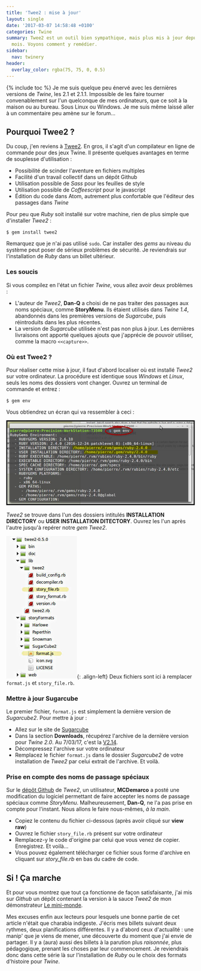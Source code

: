 ```yaml
---
title: 'Twee2 : mise à jour'
layout: single
date: '2017-03-07 14:58:48 +0100'
categories: Twine
summary: Twee2 est un outil bien sympathique, mais plus mis à jour depuis quelques
  mois. Voyons comment y remédier.
sidebar:
  nav: twinery
header:
  overlay_color: rgba(75, 75, 0, 0.5)
---
```


{% include toc %}
Je me suis quelque peu énervé avec les dernières versions de *Twine*, les 2.1 et 2.1.1. Impossible de les faire tourner convenablement sur l'un quelconque de mes ordinateurs, que ce soit à la maison ou au bureau. Sous Linux ou Windows. Je me suis même laissé aller à un commentaire peu amène sur le forum...

## Pourquoi Twee2 ?
Du coup, j'en reviens à [Twee2](https://dan-q.github.io/twee2/). En gros, il s'agit d'un compilateur en ligne de commande pour des jeux Twine. Il présente quelques avantages en terme de souplesse d'utilisation :

* Possibilité de scinder l'aventure en fichiers multiples
* Facilité d'un travail collectif dans un dépôt Github
* Utilisation possible de *Sass* pour les feuilles de style
* Utilisation possible de *Coffeescript* pour le javascript
* Édition du code dans Atom, autrement plus confortable que l'éditeur des passages dans *Twine*

Pour peu que *Ruby* soit installé sur votre machine, rien de plus simple que d'installer *Twee2* :
~~~~~
$ gem install twee2
~~~~~
Remarquez que je n'ai pas utilisé `sudo`. Car installer des *gems* au niveau du système peut poser de sérieux problèmes de sécurité. Je reviendrais sur l'installation de *Ruby* dans un billet ultérieur.

### Les soucis

Si vous compilez en l'état un fichier *Twine*, vous allez avoir deux problèmes :

* L'auteur de *Twee2*, **Dan-Q** a choisi de ne pas traiter des passages aux noms spéciaux, comme **StoryMenu**. Ils étaient utilisés dans *Twine 1.4*, abandonnés dans les premières versions de *Sugarcube*, puis réintroduits dans les plus récentes.
* La version de *Sugarcube* utilisée n'est pas non plus à jour. Les dernières livraisons ont apporté quelques ajouts que j'apprécie de pouvoir utiliser, comme la macro `<<capture>>`.

### Où est Twee2 ?

Pour réaliser cette mise à jour, il faut d'abord localiser où est installé *Twee2* sur votre ordinateur. La procédure est identique sous *Windows* et *Linux*, seuls les noms des dossiers vont changer. Ouvrez un terminal de commande et entrez :
~~~
$ gem env
~~~
Vous obtiendrez un écran qui va ressembler à ceci :


![Gem : où est installé Twee2 ?](/assets/images/twee2.jpg)

*Twee2* se trouve dans l'un des dossiers intitulés **INSTALLATION DIRECTORY** ou **USER INSTALLATION DITECTORY**. Ouvrez les l'un après l'autre jusqu'à repérer notre *gem Twee2*.

![Twee2 : mon dossier d'installation](/assets/images/twee2a.jpg){: .align-left}
Deux fichiers sont ici à remplacer `format.js` et `story_file.rb`.

### Mettre à jour Sugarcube
Le premier fichier, `format.js` est simplement la dernière version de *Sugarcube2*. Pour mettre à jour :

* Allez sur le site de [Sugarcube](http://www.motoslave.net/sugarcube/2/)
* Dans la section **Downloads**, récupérez l'archive de la dernière version pour *Twine 2.0*. Au 7/03/17, c'est la [V2.14](http://www.motoslave.net/sugarcube/download.php/2/sugarcube-2.14.0-for-twine-2.0-local.zip).
* Décompressez l'archive sur votre ordinateur
* Remplacez le fichier `format.js` dans le dossier *Sugarcube2* de votre installation de *Twee2* par celui extrait de l'archive. Et voilà.

### Prise en compte des noms de passage spéciaux

Sur le [dépôt Github](https://github.com/Dan-Q/twee2) de *Twee2*, un utilisateur, **MCDemarco** a posté une modification du logiciel permettant de faire accepter les noms de passage spéciaux comme *StoryMenu*. Malheureusement, **Dan-Q**, ne l'a pas prise en compte pour l'instant. Nous allons le faire nous-mêmes, *à la main*.

* Copiez le contenu du fichier ci-dessous (après avoir cliqué sur **view raw**)
* Ouvrez le fichier `story_file.rb` présent sur votre ordinateur
* Remplacez-y le code d'origine par celui que vous venez de copier. Enregistrez. Et voilà...
* Vous pouvez également télécharger ce fichier sous forme d'archive en cliquant sur *story_file.rb* en bas du cadre de code.

<script src="https://gist.github.com/marathon67/004c5e88cadc7a8cb2e51a18a6a59f84.js"></script>

## Si ! Ça marche
Et pour vous montrez que tout ça fonctionne de façon satisfaisante, j'ai mis sur *Github* un dépôt contenant la version à la sauce *Twee2* de mon démonstrateur [Le mini-monde](https://github.com/marathon67/m_monde-twee2).

Mes excuses enfin aux lecteurs pour lesquels une bonne partie de cet article n'était que charabia indigeste. J'écris mes billets suivant deux rythmes, deux planifications différentes.
 Il y a d'abord ceux d'actualité : une manip' que je viens de mener, une découverte du moment que j'ai envie de partager.
 Il y a (aura) aussi des billets à la parution plus *raisonnée*, plus pédagogique, prenant les choses par leur commencement. Je reviendrais donc dans cette série là sur l'installation de *Ruby* ou le choix des formats d'histoire pour *Twine*.
